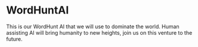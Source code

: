 # WordHuntAI
This is our WordHunt AI that we will use to dominate the world. Human assisting AI will bring humanity to new heights, join us on this venture to the future.
